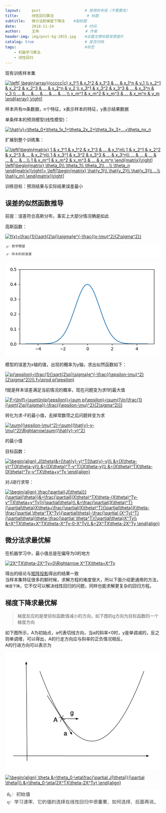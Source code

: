 ```yaml
---
layout:     post                    # 使用的布局（不需要改）
title:      线性回归算法               # 标题 
subtitle:   微分法和梯度下降法    #副标题
date:       2018-11-24              # 时间
author:     王伟                     # 作者
header-img: img/post-bg-2015.jpg    #这篇文章标题背景图片
catalog: true                       # 是否归档
tags:                               #标签
    - 机器学习算法
    - 线性回归
---
```


现有训练样本集

<a href="https://www.codecogs.com/eqnedit.php?latex=\left[&space;\begin{array}{ccccc|c}&space;x_1^1&space;&&space;x_1^2&space;&&space;x_1^3&space;&&space;...&space;&&space;x_1^n&space;&&space;y_1&space;\\&space;x_2^1&space;&&space;x_2^2&space;&&space;x_2^3&space;&&space;...&space;&&space;x_2^n&space;&&space;y_2&space;\\&space;x_3^1&space;&&space;x_3^2&space;&&space;x_3^3&space;&&space;...&space;&&space;x_3^n&space;&&space;y_3&space;\\&space;...&space;&&space;...&space;&&space;...&space;&&space;...&space;&&space;...&space;&&space;...&space;\\&space;x_m^1&space;&&space;x_m^2&space;&&space;x_m^3&space;&&space;...&space;&&space;x_m^n&space;&&space;y_m&space;\end{array}&space;\right]" target="_blank"><img src="https://latex.codecogs.com/gif.latex?\left[&space;\begin{array}{ccccc|c}&space;x_1^1&space;&&space;x_1^2&space;&&space;x_1^3&space;&&space;...&space;&&space;x_1^n&space;&&space;y_1&space;\\&space;x_2^1&space;&&space;x_2^2&space;&&space;x_2^3&space;&&space;...&space;&&space;x_2^n&space;&&space;y_2&space;\\&space;x_3^1&space;&&space;x_3^2&space;&&space;x_3^3&space;&&space;...&space;&&space;x_3^n&space;&&space;y_3&space;\\&space;...&space;&&space;...&space;&&space;...&space;&&space;...&space;&&space;...&space;&&space;...&space;\\&space;x_m^1&space;&&space;x_m^2&space;&&space;x_m^3&space;&&space;...&space;&&space;x_m^n&space;&&space;y_m&space;\end{array}&space;\right]" title="\left[ \begin{array}{ccccc|c} x_1^1 & x_1^2 & x_1^3 & ... & x_1^n & y_1 \\ x_2^1 & x_2^2 & x_2^3 & ... & x_2^n & y_2 \\ x_3^1 & x_3^2 & x_3^3 & ... & x_3^n & y_3 \\ ... & ... & ... & ... & ... & ... \\ x_m^1 & x_m^2 & x_m^3 & ... & x_m^n & y_m \end{array} \right]" /></a>

样本共有m条数据，n个特征，x表示样本的特征，y表示结果数据

单条样本的预测模型(线性模型)：

<a href="https://www.codecogs.com/eqnedit.php?latex=\hat{y}=\theta_0&plus;\theta_1x_1&plus;\theta_2x_2&plus;\theta_3x_3&plus;...&plus;\theta_nx_n" target="_blank"><img src="https://latex.codecogs.com/gif.latex?\hat{y}=\theta_0&plus;\theta_1x_1&plus;\theta_2x_2&plus;\theta_3x_3&plus;...&plus;\theta_nx_n" title="\hat{y}=\theta_0+\theta_1x_1+\theta_2x_2+\theta_3x_3+...+\theta_nx_n" /></a>

扩展到整个训练集：

<a href="https://www.codecogs.com/eqnedit.php?latex=\left[\begin{matrix}&space;1&space;&&space;x_1^1&space;&&space;x_1^2&space;&&space;x_1^3&space;&&space;...&space;&&space;x_1^n\\&space;1&space;&&space;x_2^1&space;&&space;x_2^2&space;&&space;x_2^3&space;&&space;...&space;&&space;x_2^n\\&space;1&space;&&space;x_3^1&space;&&space;x_3^2&space;&&space;x_3^3&space;&&space;...&space;&&space;x_3^n\\&space;...&space;&&space;...&space;&&space;...&space;&&space;...&space;&&space;...&space;&&space;...\\&space;1&space;&&space;x_m^1&space;&&space;x_m^2&space;&&space;x_m^3&space;&&space;...&space;&&space;x_m^n&space;\end{matrix}\right]&space;\left[\begin{matrix}&space;\theta_0\\&space;\theta_1\\&space;\theta_2\\&space;...\\&space;\theta_n&space;\end{matrix}\right]=&space;\left[\begin{matrix}&space;\hat{y_1}\\&space;\hat{y_2}\\&space;\hat{y_3}\\&space;...\\&space;\hat{y_m}&space;\end{matrix}\right]" target="_blank"><img src="https://latex.codecogs.com/gif.latex?\left[\begin{matrix}&space;1&space;&&space;x_1^1&space;&&space;x_1^2&space;&&space;x_1^3&space;&&space;...&space;&&space;x_1^n\\&space;1&space;&&space;x_2^1&space;&&space;x_2^2&space;&&space;x_2^3&space;&&space;...&space;&&space;x_2^n\\&space;1&space;&&space;x_3^1&space;&&space;x_3^2&space;&&space;x_3^3&space;&&space;...&space;&&space;x_3^n\\&space;...&space;&&space;...&space;&&space;...&space;&&space;...&space;&&space;...&space;&&space;...\\&space;1&space;&&space;x_m^1&space;&&space;x_m^2&space;&&space;x_m^3&space;&&space;...&space;&&space;x_m^n&space;\end{matrix}\right]&space;\left[\begin{matrix}&space;\theta_0\\&space;\theta_1\\&space;\theta_2\\&space;...\\&space;\theta_n&space;\end{matrix}\right]=&space;\left[\begin{matrix}&space;\hat{y_1}\\&space;\hat{y_2}\\&space;\hat{y_3}\\&space;...\\&space;\hat{y_m}&space;\end{matrix}\right]" title="\left[\begin{matrix} 1 & x_1^1 & x_1^2 & x_1^3 & ... & x_1^n\\ 1 & x_2^1 & x_2^2 & x_2^3 & ... & x_2^n\\ 1 & x_3^1 & x_3^2 & x_3^3 & ... & x_3^n\\ ... & ... & ... & ... & ... & ...\\ 1 & x_m^1 & x_m^2 & x_m^3 & ... & x_m^n \end{matrix}\right] \left[\begin{matrix} \theta_0\\ \theta_1\\ \theta_2\\ ...\\ \theta_n \end{matrix}\right]= \left[\begin{matrix} \hat{y_1}\\ \hat{y_2}\\ \hat{y_3}\\ ...\\ \hat{y_m} \end{matrix}\right]" /></a>

训练目标：预测结果与实际结果误差最小

## 误差的似然函数推导

前提：误差符合高斯分布，事实上大部分情况确是如此

高斯函数：

<a href="https://www.codecogs.com/eqnedit.php?latex=f(x)=\frac{1}{\sqrt{2\pi}\sigma}e^{-\frac{(x-\mu)^2}{2\sigma^2}}" target="_blank"><img src="https://latex.codecogs.com/gif.latex?f(x)=\frac{1}{\sqrt{2\pi}\sigma}e^{-\frac{(x-\mu)^2}{2\sigma^2}}" title="f(x)=\frac{1}{\sqrt{2\pi}\sigma}e^{-\frac{(x-\mu)^2}{2\sigma^2}}" /></a>

![](/img/梯度下降所用图.png)

![](/img/高斯分布.png)

模型的误差为x轴的值，出现的概率为y轴，求出似然函数如下：

<a href="https://www.codecogs.com/eqnedit.php?latex=p(\epsilon)=\frac{1}{\sqrt{2\pi}\sigma}e^{-\frac{(\epsilon-\mu)^2}{2\sigma^2}}\\&space;f=\prod&space;p(\epsilon)" target="_blank"><img src="https://latex.codecogs.com/gif.latex?p(\epsilon)=\frac{1}{\sqrt{2\pi}\sigma}e^{-\frac{(\epsilon-\mu)^2}{2\sigma^2}}\\&space;f=\prod&space;p(\epsilon)" title="p(\epsilon)=\frac{1}{\sqrt{2\pi}\sigma}e^{-\frac{(\epsilon-\mu)^2}{2\sigma^2}}\\ f=\prod p(\epsilon)" /></a>

f就是样本误差满足当前情况的概率，现在问题变为求f的最大值

<a href="https://www.codecogs.com/eqnedit.php?latex=F=\ln(f)=\sum\ln(p(\epsilon))=\sum&space;p(\epsilon)=\sum{[\ln(\frac{1}{\sqrt{2\pi}\sigma})-\frac{(\epsilon-\mu)^2}{2\sigma^2}]}" target="_blank"><img src="https://latex.codecogs.com/gif.latex?F=\ln(f)=\sum\ln(p(\epsilon))=\sum&space;p(\epsilon)=\sum{[\ln(\frac{1}{\sqrt{2\pi}\sigma})-\frac{(\epsilon-\mu)^2}{2\sigma^2}]}" title="F=\ln(f)=\sum\ln(p(\epsilon))=\sum p(\epsilon)=\sum{[\ln(\frac{1}{\sqrt{2\pi}\sigma})-\frac{(\epsilon-\mu)^2}{2\sigma^2}]}" /></a>

转化为求-F的最小值，去掉常数项之后问题转变为求

<a href="https://www.codecogs.com/eqnedit.php?latex=\sum{(\epsilon-\mu)^2}=\sum{(\hat{y}-y-\mu)^2}\Rightarrow\sum{(\hat{y}-y)^2}" target="_blank"><img src="https://latex.codecogs.com/gif.latex?\sum{(\epsilon-\mu)^2}=\sum{(\hat{y}-y-\mu)^2}\Rightarrow\sum{(\hat{y}-y)^2}" title="\sum{(\epsilon-\mu)^2}=\sum{(\hat{y}-y-\mu)^2}\Rightarrow\sum{(\hat{y}-y)^2}" /></a>

的最小值

目标函数：

<a href="https://www.codecogs.com/eqnedit.php?latex=\begin{align}&space;J(\theta)&=(\hat{y}-y)^T(\hat{y}-y)\\&space;&=(X\theta-y)^T(X\theta-y)\\&space;&=((X\theta)^T-y^T)(X\theta-y)\\&space;&=(X\theta)^TX\theta-(X\theta)^Ty-y^TX\theta&plus;y^Ty&space;\end{align}" target="_blank"><img src="https://latex.codecogs.com/gif.latex?\begin{align}&space;J(\theta)&=(\hat{y}-y)^T(\hat{y}-y)\\&space;&=(X\theta-y)^T(X\theta-y)\\&space;&=((X\theta)^T-y^T)(X\theta-y)\\&space;&=(X\theta)^TX\theta-(X\theta)^Ty-y^TX\theta&plus;y^Ty&space;\end{align}" title="\begin{align} J(\theta)&=(\hat{y}-y)^T(\hat{y}-y)\\ &=(X\theta-y)^T(X\theta-y)\\ &=((X\theta)^T-y^T)(X\theta-y)\\ &=(X\theta)^TX\theta-(X\theta)^Ty-y^TX\theta+y^Ty \end{align}" /></a>

对J进行求导：

<a href="https://www.codecogs.com/eqnedit.php?latex=\begin{align}&space;\frac{\partial{J(\theta)}}{\partial{\theta}}&=\frac{\partial[(X\theta)^TX\theta-(X\theta)^Ty-y^TX\theta&plus;y^Ty]}{\partial\theta}\\&space;&=\frac{\partial(X\theta)^T}{\partial\theta}X\theta&plus;\frac{\partial(X\theta)^T}{\partial\theta}X\theta-\frac{\partial&space;\theta^TX^Ty}{\partial\theta}-\frac{\partial&space;(X^Ty)^T}{\partial\theta}\theta-\frac{\partial&space;\theta^T}{\partial\theta}X^Ty\\&space;&=X^TX\theta&plus;X^TX\theta-X^Ty-0-X^Ty\\&space;&=2X^TX\theta-2X^Ty&space;\end{align}" target="_blank"><img src="https://latex.codecogs.com/gif.latex?\begin{align}&space;\frac{\partial{J(\theta)}}{\partial{\theta}}&=\frac{\partial[(X\theta)^TX\theta-(X\theta)^Ty-y^TX\theta&plus;y^Ty]}{\partial\theta}\\&space;&=\frac{\partial(X\theta)^T}{\partial\theta}X\theta&plus;\frac{\partial(X\theta)^T}{\partial\theta}X\theta-\frac{\partial&space;\theta^TX^Ty}{\partial\theta}-\frac{\partial&space;(X^Ty)^T}{\partial\theta}\theta-\frac{\partial&space;\theta^T}{\partial\theta}X^Ty\\&space;&=X^TX\theta&plus;X^TX\theta-X^Ty-0-X^Ty\\&space;&=2X^TX\theta-2X^Ty&space;\end{align}" title="\begin{align} \frac{\partial{J(\theta)}}{\partial{\theta}}&=\frac{\partial[(X\theta)^TX\theta-(X\theta)^Ty-y^TX\theta+y^Ty]}{\partial\theta}\\ &=\frac{\partial(X\theta)^T}{\partial\theta}X\theta+\frac{\partial(X\theta)^T}{\partial\theta}X\theta-\frac{\partial \theta^TX^Ty}{\partial\theta}-\frac{\partial (X^Ty)^T}{\partial\theta}\theta-\frac{\partial \theta^T}{\partial\theta}X^Ty\\ &=X^TX\theta+X^TX\theta-X^Ty-0-X^Ty\\ &=2X^TX\theta-2X^Ty \end{align}" /></a>

## 微分法求最优解

在机器学习中，最小值总是在偏导为0的地方

<a href="https://www.codecogs.com/eqnedit.php?latex=2X^TX\theta-2X^Ty=0\Rightarrow&space;X^TX\theta=X^Ty" target="_blank"><img src="https://latex.codecogs.com/gif.latex?2X^TX\theta-2X^Ty=0\Rightarrow&space;X^TX\theta=X^Ty" title="2X^TX\theta-2X^Ty=0\Rightarrow X^TX\theta=X^Ty" /></a>

得出的结论与[矩阵投影](https://wisew.github.io/2018/11/20/最小二乘法/)得出的结果一致  
当样本集特征很多的额时候，求解方程的难度很大，所以下面介绍更通用的方法，`梯度下降`，它不仅可以解决线性回归的问题，同样也能求解更复杂的回归方程。  
## 梯度下降求最优解
> 梯度反应的是使目标函数值减小的方向，如下图的g方向为目标函数的一个梯度方向 

如下图所示，A为初始点，a代表切线方向，当a的斜率<0时，y是单调减的，反之则单调增，可以得出，A的行走方向应与斜率的正负情况相反。  
A的行进方向可以表示为

![](/img/梯度.png)

<a href="https://www.codecogs.com/eqnedit.php?latex=\begin{align}&space;\theta&space;&=\theta_0-\eta\frac{\partial&space;J(\theta)}{\partial&space;\theta}\\&space;&=\theta_0-\eta(2X^TX\theta-2X^Ty)&space;\end{align}" target="_blank"><img src="https://latex.codecogs.com/gif.latex?\begin{align}&space;\theta&space;&=\theta_0-\eta\frac{\partial&space;J(\theta)}{\partial&space;\theta}\\&space;&=\theta_0-\eta(2X^TX\theta-2X^Ty)&space;\end{align}" title="\begin{align} \theta &=\theta_0-\eta\frac{\partial J(\theta)}{\partial \theta}\\ &=\theta_0-\eta(2X^TX\theta-2X^Ty) \end{align}" /></a>

![](/img/梯度下降的参数说明.png)